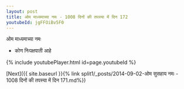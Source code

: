 ```yaml
---
layout: post
title: ओम माध्यमाच्या नमः - 1008 दिनों की तपस्या में दिन 172
youtubeId: jgFFOiBv5F0
---
```

 
 
 ओम माध्यमाच्या नमः  
 
 -  कोण निःपक्षपाती आहे 
 
  
 
  
 
 
 
 
 
 


{% include youtubePlayer.html id=page.youtubeId %}
 
[Next]({{ site.baseurl }}{% link  split1/_posts/2014-09-02-ओम सुसहाय नमः - 1008 दिनों की तपस्या में दिन 171.md%})
 
